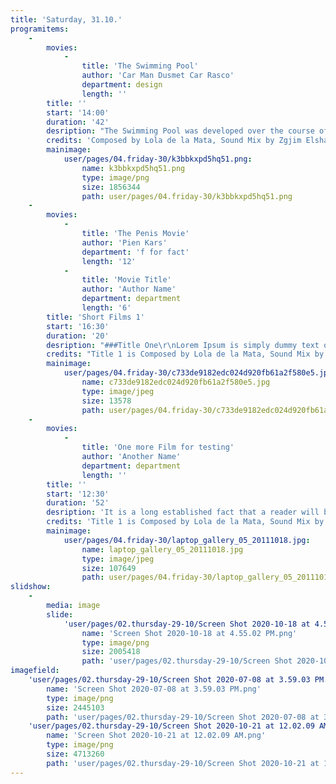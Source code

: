 ```yaml
---
title: 'Saturday, 31.10.'
programitems:
    -
        movies:
            -
                title: 'The Swimming Pool'
                author: 'Car Man Dusmet Car Rasco'
                department: design
                length: ''
        title: ''
        start: '14:00'
        duration: '42'
        desription: "The Swimming Pool was developed over the course of a two-year domestic ethnographic research involving many travels to Southern Spain. In an attempt to find what it means to practice care, Carmen Dusmet Carrasco developed an obsession with capturing her mother’s precarious journey towards retirement.\r\n\r\nWhat began as a socio-economic study of female poverty in Spain led to an intimate negotiation of a mother-daughter relationship. Projecting the imagination of a younger generation onto a future that is unfolding, the film is an intergenerational prism. In its rawness, it unapologetically poses a confessional question: How can younger generations take care of the elderly while safeguarding?"
        credits: 'Composed by Lola de la Mata, Sound Mix by Zgjim Elshani, Editing Advisors Daniel van der Velden, Nirit Peled, Text and Translation Advisor Tina Bastajian, Title Graphics Alex Walker, Animation Assistance [Diego Grandry](www.google.com)'
        mainimage:
            user/pages/04.friday-30/k3bbkxpd5hq51.png:
                name: k3bbkxpd5hq51.png
                type: image/png
                size: 1856344
                path: user/pages/04.friday-30/k3bbkxpd5hq51.png
    -
        movies:
            -
                title: 'The Penis Movie'
                author: 'Pien Kars'
                department: 'f for fact'
                length: '12'
            -
                title: 'Movie Title'
                author: 'Author Name'
                department: department
                length: '6'
        title: 'Short Films 1'
        start: '16:30'
        duration: '20'
        desription: "###Title One\r\nLorem Ipsum is simply dummy text of the printing and typesetting industry. Lorem Ipsum has been the industry's standard dummy text ever since the 1500s, when an unknown printer took a galley of type and scrambled it to make a type specimen book. It has survived not only five centuries, but also the leap into electronic typesetting, remaining essentially unchanged. It was popularised in the 1960s with the release of Letraset sheets containing Lorem Ipsum passages, and more recently with desktop publishing software like Aldus PageMaker including versions of Lorem Ipsum.\r\n\r\n###Title Two\r\nContrary to popular belief, Lorem Ipsum is not simply random text. It has roots in a piece of classical Latin literature from 45 BC, making it over 2000 years old. Richard McClintock, a Latin professor at Hampden-Sydney College in Virginia, looked up one of the more obscure Latin words, consectetur, from a Lorem Ipsum passage, and going through the cites of the word in classical literature, discovered the undoubtable source. Lorem Ipsum comes from sections 1.10.32 and 1.10.33 of \"de Finibus Bonorum et Malorum\" (The Extremes of Good and Evil) by Cicero, written in 45 BC. This book is a treatise on the theory of ethics, very popular during the Renaissance. The first line of Lorem Ipsum, \"Lorem ipsum dolor sit amet..\", comes from a line in section 1.10.32."
        credits: "Title 1 is Composed by Lola de la Mata, Sound Mix by Zgjim Elshani, Editing Advisors Daniel van der Velden, Nirit Peled, Text and Translation Advisor Tina Bastajian, Title Graphics Alex Walker, Animation Assistance [Diego Grandry](www.google.com)\r\n\r\nTitle 2 is Composed by Lola de la Mata, Sound Mix by Zgjim Elshani, Editing Advisors Daniel van der Velden, Nirit Peled, Text and Translation Advisor Tina Bastajian, Title Graphics Alex Walker, Animation Assistance [Diego Grandry](www.google.com)"
        mainimage:
            user/pages/04.friday-30/c733de9182edc024d920fb61a2f580e5.jpg:
                name: c733de9182edc024d920fb61a2f580e5.jpg
                type: image/jpeg
                size: 13578
                path: user/pages/04.friday-30/c733de9182edc024d920fb61a2f580e5.jpg
    -
        movies:
            -
                title: 'One more Film for testing'
                author: 'Another Name'
                department: department
                length: ''
        title: ''
        start: '12:30'
        duration: '52'
        desription: 'It is a long established fact that a reader will be distracted by the readable content of a page when looking at its layout. The point of using Lorem Ipsum is that it has a more-or-less normal distribution of letters, as opposed to using ''Content here, content here'', making it look like readable English. Many desktop publishing packages and web page editors now use Lorem Ipsum as their default model text, and a search for ''lorem ipsum'' will uncover many web sites still in their infancy. Various versions have evolved over the years, sometimes by accident, sometimes on purpose (injected humour and the like).'
        credits: 'Title 1 is Composed by Lola de la Mata, Sound Mix by Zgjim Elshani, Editing Advisors Daniel van der Velden, Nirit Peled, Text and Translation Advisor Tina Bastajian, Title Graphics Alex Walker, Animation Assistance [Diego Grandry](www.google.com)'
        mainimage:
            user/pages/04.friday-30/laptop_gallery_05_20111018.jpg:
                name: laptop_gallery_05_20111018.jpg
                type: image/jpeg
                size: 107649
                path: user/pages/04.friday-30/laptop_gallery_05_20111018.jpg
slidshow:
    -
        media: image
        slide:
            'user/pages/02.thursday-29-10/Screen Shot 2020-10-18 at 4.55.02 PM.png':
                name: 'Screen Shot 2020-10-18 at 4.55.02 PM.png'
                type: image/png
                size: 2005418
                path: 'user/pages/02.thursday-29-10/Screen Shot 2020-10-18 at 4.55.02 PM.png'
imagefield:
    'user/pages/02.thursday-29-10/Screen Shot 2020-07-08 at 3.59.03 PM.png':
        name: 'Screen Shot 2020-07-08 at 3.59.03 PM.png'
        type: image/png
        size: 2445103
        path: 'user/pages/02.thursday-29-10/Screen Shot 2020-07-08 at 3.59.03 PM.png'
    'user/pages/02.thursday-29-10/Screen Shot 2020-10-21 at 12.02.09 AM.png':
        name: 'Screen Shot 2020-10-21 at 12.02.09 AM.png'
        type: image/png
        size: 4713260
        path: 'user/pages/02.thursday-29-10/Screen Shot 2020-10-21 at 12.02.09 AM.png'
---
```


